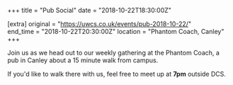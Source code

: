 +++
title = "Pub Social"
date = "2018-10-22T18:30:00Z"

[extra]
original = "https://uwcs.co.uk/events/pub-2018-10-22/"    
end_time = "2018-10-22T20:30:00Z"
location = "Phantom Coach, Canley"
+++

Join us as we head out to our weekly gathering at the Phantom Coach, a pub in Canley about a 15 minute walk from campus.

If you'd like to walk there with us, feel free to meet up at **7pm** outside DCS.

